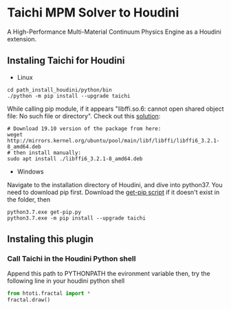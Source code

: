 # Taichi MPM Solver to Houdini

A High-Performance Multi-Material Continuum Physics Engine as a Houdini extension.



## Instaling Taichi for Houdini

- Linux

```shell
cd path_install_houdini/python/bin
./python -m pip install --upgrade taichi
```

While calling pip module, if it appears "libffi.so.6: cannot open shared object file: No such file or directory". Check out this [solution](https://stackoverflow.com/questions/61875869/ubuntu-20-04-upgrade-python-missing-libffi-so-6/63329830#63329830):

```shell
# Download 19.10 version of the package from here: 
weget http://mirrors.kernel.org/ubuntu/pool/main/libf/libffi/libffi6_3.2.1-8_amd64.deb
# then install manually:
sudo apt install ./libffi6_3.2.1-8_amd64.deb
```



- Windows

Navigate to the installation directory of Houdini, and dive into python37. You need to download pip first. Download the [get-pip script](https://bootstrap.pypa.io/get-pip.py) if it doesn't exist in the folder, then

```shell
python3.7.exe get-pip.py
python3.7.exe -m pip install --upgrade taichi
```

## Instaling this plugin
### Call Taichi in the Houdini Python shell
Append this path to PYTHONPATH the evironment variable then, try the following line in your houdini python shell
```python
from htoti.fractal import *
fractal.draw()
```
